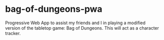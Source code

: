 # bag-of-dungeons-pwa
Progressive Web App to assist my friends and I in playing a modified version of the tabletop game: Bag of Dungeons. This will act as a character tracker. 
